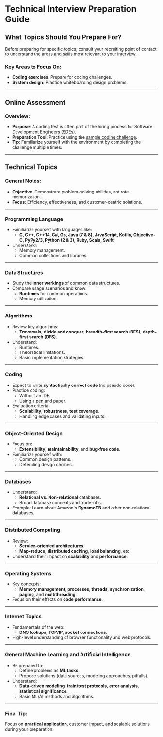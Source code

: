 
# Technical Interview Preparation Guide

## What Topics Should You Prepare For?

Before preparing for specific topics, consult your recruiting point of contact to understand the areas and skills most relevant to your interview. 

### Key Areas to Focus On:
- **Coding exercises**: Prepare for coding challenges.
- **System design**: Practice whiteboarding design problems.

---

## Online Assessment

### Overview:
- **Purpose**: A coding test is often part of the hiring process for Software Development Engineers (SDEs).
- **Preparation Tool**: Practice using the [sample coding challenge](https://www.hackerrank.com/test/63ek10mhil5/60d306ab105867d80fca544041154273).
- **Tip**: Familiarize yourself with the environment by completing the challenge multiple times.

---

## Technical Topics

### General Notes:
- **Objective**: Demonstrate problem-solving abilities, not rote memorization.
- **Focus**: Efficiency, effectiveness, and customer-centric solutions.

---

### Programming Language
- Familiarize yourself with languages like:
  - **C, C++, C++14, C#, Go, Java (7 & 8), JavaScript, Kotlin, Objective-C, PyPy2/3, Python (2 & 3), Ruby, Scala, Swift**.
- Understand:
  - Memory management.
  - Common collections and libraries.

---

### Data Structures
- Study the **inner workings** of common data structures.
- Compare usage scenarios and know:
  - **Runtimes** for common operations.
  - Memory utilization.

---

### Algorithms
- Review key algorithms:
  - **Traversals**, **divide and conquer**, **breadth-first search (BFS)**, **depth-first search (DFS)**.
- Understand:
  - Runtimes.
  - Theoretical limitations.
  - Basic implementation strategies.

---

### Coding
- Expect to write **syntactically correct code** (no pseudo code).
- Practice coding:
  - Without an IDE.
  - Using a pen and paper.
- Evaluation criteria:
  - **Scalability**, **robustness**, **test coverage**.
  - Handling edge cases and validating inputs.

---

### Object-Oriented Design
- Focus on:
  - **Extensibility**, **maintainability**, and **bug-free code**.
- Familiarize yourself with:
  - Common design patterns.
  - Defending design choices.

---

### Databases
- Understand:
  - **Relational vs. Non-relational** databases.
  - Broad database concepts and trade-offs.
- Example: Learn about Amazon's **DynamoDB** and other non-relational databases.

---

### Distributed Computing
- Review:
  - **Service-oriented architectures**.
  - **Map-reduce**, **distributed caching**, **load balancing**, etc.
- Understand their impact on **scalability** and **performance**.

---

### Operating Systems
- Key concepts:
  - **Memory management**, **processes**, **threads**, **synchronization**, **paging**, and **multithreading**.
- Focus on their effects on **code performance**.

---

### Internet Topics
- Fundamentals of the web:
  - **DNS lookups**, **TCP/IP**, **socket connections**.
- High-level understanding of browser functionality and web protocols.

---

### General Machine Learning and Artificial Intelligence
- Be prepared to:
  - Define problems as **ML tasks**.
  - Propose solutions (data sources, modeling approaches, pitfalls).
- Understand:
  - **Data-driven modeling**, **train/test protocols**, **error analysis**, **statistical significance**.
  - Basic ML/AI methods and algorithms.

---

### Final Tip:
Focus on **practical application**, customer impact, and scalable solutions during your preparation.
